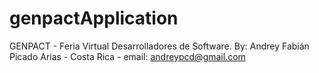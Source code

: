 # genpactApplication
GENPACT - Feria Virtual Desarrolladores de Software.
By: Andrey Fabián Picado Arias - Costa Rica - email: andreypcd@gmail.com
